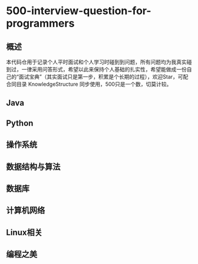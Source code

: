 # 500-interview-question-for-programmers

## 概述

本代码仓用于记录个人平时面试和个人学习时碰到到问题，所有问题均为我真实碰到过，一律采用问答形式，希望以此来保持个人基础的扎实性，希望能做成一份自己的“面试宝典”（其实面试只是第一步，积累是个长期的过程），欢迎Star，可配合同目录 KnowledgeStructure 同步使用，500只是一个数，切莫计较。

## Java



## Python



## 操作系统



## 数据结构与算法



## 数据库



## 计算机网络



## Linux相关



## 编程之美

